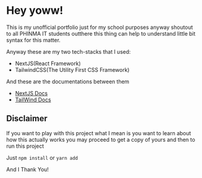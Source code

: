 # Hey yoww!

This is my unofficial portfolio just for my school purposes anyway shoutout to all PHINMA IT
students outthere this thing can help to understand little bit syntax for this matter.

Anyway these are my two tech-stacks that I used:

- NextJS(React Framework)
- TailwindCSS(The Utility First CSS Framework)

And these are the documentations between them

- <a href="https://nextjs.org/docs/getting-started" target="_blank">NextJS Docs</a>
- <a href="https://tailwindcss.com/docs/installation" target="_blank">TailWind Docs</a>

## Disclaimer

If you want to play with this project what I mean is you want to learn about how this actually
works you may proceed to get a copy of yours and then to run this project

Just `npm install` or `yarn add`

And I Thank You!
